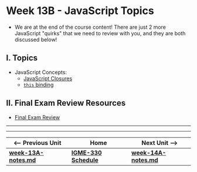 # Week 13B - JavaScript Topics

- We are at the end of the course content! There are just 2 more JavaScript "quirks" that we need to review with you, and they are both discussed below!

## I. Topics
- JavaScript Concepts:
  - [JavaScript Closures](https://github.com/tonethar/IGME-330-Master/blob/master/notes/closure-notes.md)
  - [`this` binding](https://github.com/tonethar/IGME-330-Master/blob/master/notes/this-binding-notes.md)
  
## II. Final Exam Review Resources
- [Final Exam Review](../exams/final-exam-review.md)

<hr><hr>

| <-- Previous Unit | Home | Next Unit -->
| --- | --- | --- 
| [**week-13A-notes.md**](week-13A-notes.md)     |  [**IGME-330 Schedule**](../schedule.md) | [**week-14A-notes.md**](week-14A-notes.md)
